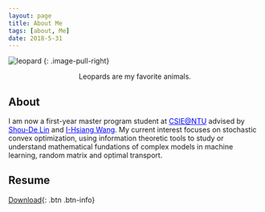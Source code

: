```yaml
---
layout: page
title: About Me
tags: [about, Me]
date: 2018-5-31
---
```


![leopard](https://supernovatitanium.github.io/Blog/assets/img/img/leopard.jpg)
{: .image-pull-right}

<center>Leopards are my favorite animals.</center>

## About

 <p>I am now a first-year master program student at <a href="https://www.csie.ntu.edu.tw/main.php" target="_blank" style="color:blue;">CSIE@NTU</a> advised by <a href="https://www.csie.ntu.edu.tw/~sdlin/" target="_blank" style="color:blue;">Shou-De Lin</a> and <a href="http://cc.ee.ntu.edu.tw/~ihsiangw/"  target="_blank" style="color:blue;">I-Hsiang Wang</a>. My current interest focuses on stochastic convex optimization, using information theoretic tools to study or understand mathematical fundations of complex models in machine learning, random matrix and optimal transport.</p>

## Resume
[Download](https://github.com/alperenbozkurt/JBlog){: .btn .btn-info}
